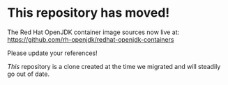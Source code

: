 # This repository has moved!

The Red Hat OpenJDK container image sources now live at:
<https://github.com/rh-openjdk/redhat-openjdk-containers>

Please update your references!

*This* repository is a clone created at the time we migrated
and will steadily go out of date.
